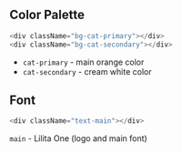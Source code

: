 ## Color Palette
```js
<div className="bg-cat-primary"></div> 
<div className="bg-cat-secondary"></div> 
```
- `cat-primary` - main orange color
- `cat-secondary` - cream white color

## Font
```js
<div className="text-main"></div>
```
`main` - Lilita One (logo and main font)
